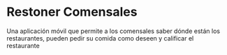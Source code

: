 # Restoner Comensales
Una aplicación móvil que permite a los comensales saber dónde están los restaurantes, pueden pedir su comida como deseen y calificar el restaurante
